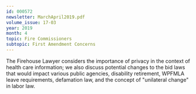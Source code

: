 ```yaml
---
id: 000572
newsletter: MarchApril2019.pdf
volume_issue: 17-03
year: 2019
month: 4
topic: Fire Commissioners
subtopic: First Amendment Concerns
---
```


The Firehouse Lawyer considers the importance of privacy in the context of health care information; we also discuss potential changes to the bid laws that would impact various public agencies, disability retirement, WPFMLA leave requirements, defamation law, and the concept of "unilateral change" in labor law.
